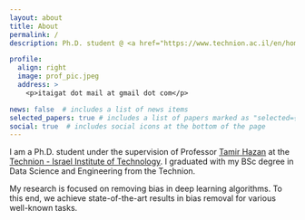 ```yaml
---
layout: about
title: About
permalink: /
description: Ph.D. student @ <a href="https://www.technion.ac.il/en/home-2/">Technion</a>.

profile:
  align: right
  image: prof_pic.jpeg
  address: > 
    <p>itaigat dot mail at gmail dot com</p>

news: false  # includes a list of news items
selected_papers: true # includes a list of papers marked as "selected={true}"
social: true  # includes social icons at the bottom of the page
---
```


I am a Ph.D. student under the supervision of Professor [Tamir Hazan](https://ie.technion.ac.il/~tamir.hazan/tamir.html) at the [Technion - Israel Institute of Technology](https://www.technion.ac.il/en/home-2/). I graduated with my BSc degree in Data Science and Engineering from the Technion.

My research is focused on removing bias in deep learning algorithms. To this end, we achieve state-of-the-art results in bias removal for various well-known tasks.
